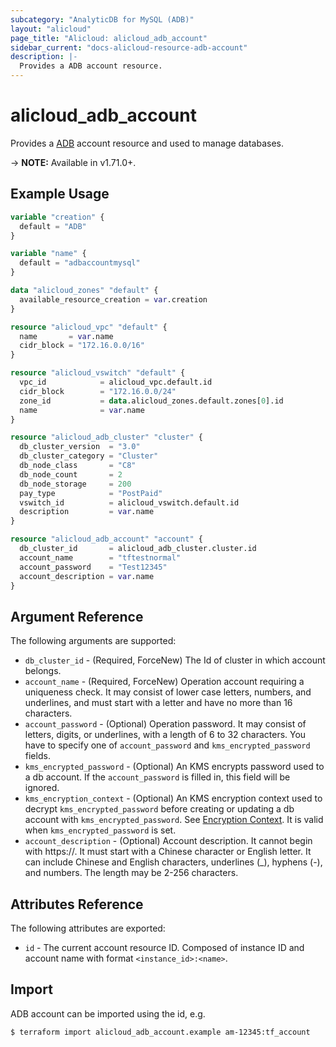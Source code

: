 ```yaml
---
subcategory: "AnalyticDB for MySQL (ADB)"
layout: "alicloud"
page_title: "Alicloud: alicloud_adb_account"
sidebar_current: "docs-alicloud-resource-adb-account"
description: |-
  Provides a ADB account resource.
---
```


# alicloud\_adb\_account

Provides a [ADB](https://www.alibabacloud.com/help/product/92664.htm) account resource and used to manage databases.

-> **NOTE:** Available in v1.71.0+. 

## Example Usage

```terraform
variable "creation" {
  default = "ADB"
}

variable "name" {
  default = "adbaccountmysql"
}

data "alicloud_zones" "default" {
  available_resource_creation = var.creation
}

resource "alicloud_vpc" "default" {
  name       = var.name
  cidr_block = "172.16.0.0/16"
}

resource "alicloud_vswitch" "default" {
  vpc_id            = alicloud_vpc.default.id
  cidr_block        = "172.16.0.0/24"
  zone_id           = data.alicloud_zones.default.zones[0].id
  name              = var.name
}

resource "alicloud_adb_cluster" "cluster" {
  db_cluster_version  = "3.0"
  db_cluster_category = "Cluster"
  db_node_class       = "C8"
  db_node_count       = 2
  db_node_storage     = 200
  pay_type            = "PostPaid"
  vswitch_id          = alicloud_vswitch.default.id
  description         = var.name
}

resource "alicloud_adb_account" "account" {
  db_cluster_id       = alicloud_adb_cluster.cluster.id
  account_name        = "tftestnormal"
  account_password    = "Test12345"
  account_description = var.name
}
```

## Argument Reference

The following arguments are supported:

* `db_cluster_id` - (Required, ForceNew) The Id of cluster in which account belongs.
* `account_name` - (Required, ForceNew) Operation account requiring a uniqueness check. It may consist of lower case letters, numbers, and underlines, and must start with a letter and have no more than 16 characters.
* `account_password` - (Optional) Operation password. It may consist of letters, digits, or underlines, with a length of 6 to 32 characters. You have to specify one of `account_password` and `kms_encrypted_password` fields.
* `kms_encrypted_password` - (Optional) An KMS encrypts password used to a db account. If the `account_password` is filled in, this field will be ignored.
* `kms_encryption_context` - (Optional) An KMS encryption context used to decrypt `kms_encrypted_password` before creating or updating a db account with `kms_encrypted_password`. See [Encryption Context](https://www.alibabacloud.com/help/doc-detail/42975.htm). It is valid when `kms_encrypted_password` is set.
* `account_description` - (Optional) Account description. It cannot begin with https://. It must start with a Chinese character or English letter. It can include Chinese and English characters, underlines (_), hyphens (-), and numbers. The length may be 2-256 characters.

## Attributes Reference

The following attributes are exported:

* `id` - The current account resource ID. Composed of instance ID and account name with format `<instance_id>:<name>`.

## Import

ADB account can be imported using the id, e.g.

```shell
$ terraform import alicloud_adb_account.example am-12345:tf_account
```
